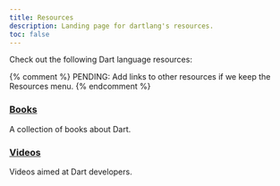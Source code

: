 ```yaml
---
title: Resources
description: Landing page for dartlang's resources.
toc: false
---
```


Check out the following Dart language resources:

{% comment %} PENDING: Add links to other resources if we keep the Resources menu. 
{% endcomment %}

<div class="card-grid">
  <div class="card">
    <h3><a href="/resources/books">Books</a></h3>
    <p>A collection of books about Dart.</p>
  </div>

  <div class="card">
    <h3><a href="/resources/videos">Videos</a></h3>
    <p>Videos aimed at Dart developers.</p>
  </div>
</div>
